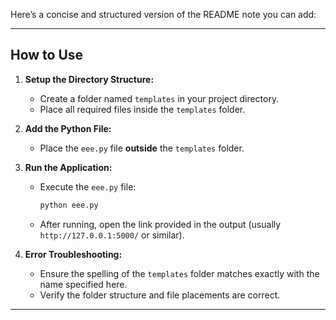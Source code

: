Here’s a concise and structured version of the README note you can add:  

---

## How to Use  

1. **Setup the Directory Structure:**  
   - Create a folder named `templates` in your project directory.  
   - Place all required files inside the `templates` folder.  

2. **Add the Python File:**  
   - Place the `eee.py` file **outside** the `templates` folder.  

3. **Run the Application:**  
   - Execute the `eee.py` file:  
     ```bash
     python eee.py
     ```  
   - After running, open the link provided in the output (usually `http://127.0.0.1:5000/` or similar).  

4. **Error Troubleshooting:**  
   - Ensure the spelling of the `templates` folder matches exactly with the name specified here.  
   - Verify the folder structure and file placements are correct.  

---
